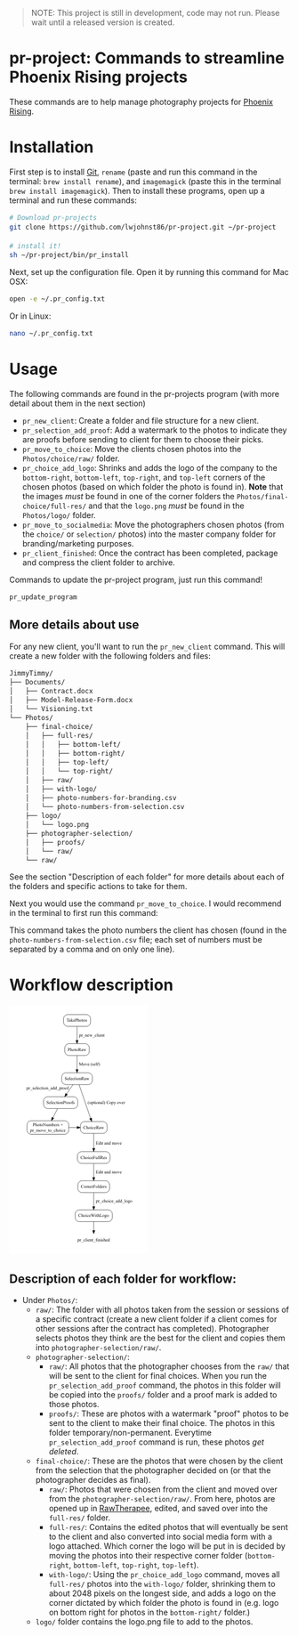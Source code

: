 
> NOTE: This project is still in development, code may not run. Please wait until a released version is created.

# pr-project: Commands to streamline Phoenix Rising projects

These commands are to help manage photography projects for [Phoenix Rising](http://www.sheisphoenixrising.com/).

# Installation

First step is to install [Git](https://git-scm.com/downloads), `rename` (paste
and run this command in the terminal: `brew install rename`), and `imagemagick`
(paste this in the terminal `brew install imagemagick`). Then to install these
programs, open up a terminal and run these commands:

```bash
# Download pr-projects
git clone https://github.com/lwjohnst86/pr-project.git ~/pr-project 

# install it!
sh ~/pr-project/bin/pr_install
```

Next, set up the configuration file. Open it by running this command for Mac OSX:

```bash
open -e ~/.pr_config.txt
```

Or in Linux:

```bash
nano ~/.pr_config.txt
```

# Usage

The following commands are found in the pr-projects program (with more detail 
about them in the next section)

- `pr_new_client`: Create a folder and file structure for a new client.
- `pr_selection_add_proof`: Add a watermark to the photos to indicate they are
proofs before sending to client for them to choose their picks.
- `pr_move_to_choice`: Move the clients chosen photos into the `Photos/choice/raw/` folder.
- `pr_choice_add_logo`: Shrinks and adds the logo of the company to the 
`bottom-right`, `bottom-left`, `top-right`, and `top-left` corners of the chosen
photos (based on which folder the photo is found in). **Note** that the images
*must* be found in one of the corner folders the `Photos/final-choice/full-res/`
and that the `logo.png` *must* be found in the `Photos/logo/` folder.
- `pr_move_to_socialmedia`: Move the photographers chosen photos (from the
`choice/` or `selection/` photos) into the master company folder for
branding/marketing purposes. <!-- TODO confirm this -->
- `pr_client_finished`: Once the contract has been completed, package and
compress the client folder to archive.

Commands to update the pr-project program, just run this command!

```bash
pr_update_program
```

## More details about use

For any new client, you'll want to run the `pr_new_client` command. This will 
create a new folder with the following folders and files:

```
JimmyTimmy/
├── Documents/
│   ├── Contract.docx
│   ├── Model-Release-Form.docx
│   └── Visioning.txt
└── Photos/
    ├── final-choice/
    │   ├── full-res/
    │   │   ├── bottom-left/
    │   │   ├── bottom-right/
    │   │   ├── top-left/
    │   │   └── top-right/
    │   ├── raw/
    │   ├── with-logo/
    │   ├── photo-numbers-for-branding.csv
    │   └── photo-numbers-from-selection.csv
    ├── logo/
    │   └── logo.png
    ├── photographer-selection/
    │   ├── proofs/
    │   └── raw/
    └── raw/

```
<!-- use: tree filepath/ -avFn --dirsfirst > file_structure.txt -->

See the section "Description of each folder" for more details about each of the
folders and specific actions to take for them.

Next you would use the command `pr_move_to_choice`. I would recommend in the
terminal to first run this command:

This command takes the photo numbers the client has chosen (found in the
`photo-numbers-from-selection.csv` file; each set of numbers must be separated
by a comma and on only one line).

# Workflow description

![Simple illustration of workflow and the commands for each step](workflow.png)

## Description of each folder for workflow:

- Under `Photos/`:
    - `raw/`: The folder with all photos taken from the session or sessions of a
    specific contract (create a new client folder if a client comes for other
    sessions after the contract has completed). Photographer selects photos
    they think are the best for the client and copies them into
    `photographer-selection/raw/`.
    - `photographer-selection/`:
        - `raw/`: All photos that the photographer chooses from the `raw/`
        that will be sent to the client for final choices. When you run the
        `pr_selection_add_proof` command, the photos in this folder will be
        copied into the `proofs/` folder and a proof mark is added to those
        photos.
        - `proofs/`: These are photos with a watermark "proof" photos to be sent
        to the client to make their final choice. The photos in this folder
        temporary/non-permanent. Everytime `pr_selection_add_proof` command is
        run, these photos *get deleted*.
    - `final-choice/`: These are the photos that were chosen by the client from
    the selection that the photographer decided on (or that the photographer
    decides as final).
        - `raw/`: Photos that were chosen from the client and moved over from
        the `photographer-selection/raw/`. From here, photos are opened up in
        [RawTherapee](http://rawtherapee.com/), edited, and saved over into the
        `full-res/` folder.
        - `full-res/`: Contains the edited photos that will eventually be sent
        to the client and also converted into social media form with a logo
        attached. Which corner the logo will be put in is decided by moving the
        photos into their respective corner folder (`bottom-right`,
        `bottom-left`, `top-right`, `top-left`).
        - `with-logo/`: Using the `pr_choice_add_logo` command, moves all
        `full-res/` photos into the `with-logo/` folder, shrinking them to about
        2048 pixels on the longest side, and adds a logo on the corner dictated
        by which folder the photo is found in (e.g. logo on bottom right for
        photos in the `bottom-right/` folder.)
    - `logo/` folder contains the logo.png file to add to the photos.

